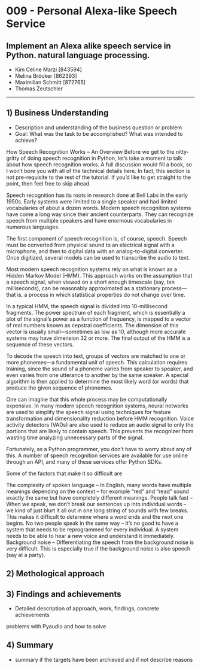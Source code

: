 # 009 - Personal Alexa-like Speech Service
## Implement an Alexa alike speech service in Python. natural language processing.


- Kim Celine Marzi [843594]
- Melina Bröcker [862393]
- Maximilian Schmitt [872765]
- Thomas Zeutschler

- - - -

## 1) Business Understanding 
- Description and understanding of the business question or problem
- Goal: What was the task to be accomplished? What was intended to achieve?


How Speech Recognition Works – An Overview
Before we get to the nitty-gritty of doing speech recognition in Python, let’s take a moment to talk about how speech recognition works. A full discussion would fill a book, so I won’t bore you with all of the technical details here. In fact, this section is not pre-requisite to the rest of the tutorial. If you’d like to get straight to the point, then feel free to skip ahead.

Speech recognition has its roots in research done at Bell Labs in the early 1950s. Early systems were limited to a single speaker and had limited vocabularies of about a dozen words. Modern speech recognition systems have come a long way since their ancient counterparts. They can recognize speech from multiple speakers and have enormous vocabularies in numerous languages.

The first component of speech recognition is, of course, speech. Speech must be converted from physical sound to an electrical signal with a microphone, and then to digital data with an analog-to-digital converter. Once digitized, several models can be used to transcribe the audio to text.

Most modern speech recognition systems rely on what is known as a Hidden Markov Model (HMM). This approach works on the assumption that a speech signal, when viewed on a short enough timescale (say, ten milliseconds), can be reasonably approximated as a stationary process—that is, a process in which statistical properties do not change over time.

In a typical HMM, the speech signal is divided into 10-millisecond fragments. The power spectrum of each fragment, which is essentially a plot of the signal’s power as a function of frequency, is mapped to a vector of real numbers known as cepstral coefficients. The dimension of this vector is usually small—sometimes as low as 10, although more accurate systems may have dimension 32 or more. The final output of the HMM is a sequence of these vectors.

To decode the speech into text, groups of vectors are matched to one or more phonemes—a fundamental unit of speech. This calculation requires training, since the sound of a phoneme varies from speaker to speaker, and even varies from one utterance to another by the same speaker. A special algorithm is then applied to determine the most likely word (or words) that produce the given sequence of phonemes.

One can imagine that this whole process may be computationally expensive. In many modern speech recognition systems, neural networks are used to simplify the speech signal using techniques for feature transformation and dimensionality reduction before HMM recognition. Voice activity detectors (VADs) are also used to reduce an audio signal to only the portions that are likely to contain speech. This prevents the recognizer from wasting time analyzing unnecessary parts of the signal.

Fortunately, as a Python programmer, you don’t have to worry about any of this. A number of speech recognition services are available for use online through an API, and many of these services offer Python SDKs.



Some of the factors that make it so difficult are

The complexity of spoken language – In English, many words have multiple meanings depending on the context – for example “red” and “read” sound exactly the same but have completely different meanings.
People talk fast – When we speak, we don’t break our sentences up into individual words – we kind of just blurt it all out in one long string of sounds with few breaks. This makes it difficult to determine where a word ends and the next one begins.
No two people speak in the same way – It’s no good to have a system that needs to be reprogrammed for every individual. A system needs to be able to hear a new voice and understand it immediately.
Background noise – Differentiating the speech from the background noise is very difficult. This is especially true if the background noise is also speech (say at a party).


## 2) Methological approach
## 3) Findings and achievements
- Detailed description of approach, work, findings, concrete achievements 

problems with Pyaudio and how to solve 

## 4) Summary
- summary if the targets have been archieved and if not describe reasons 

